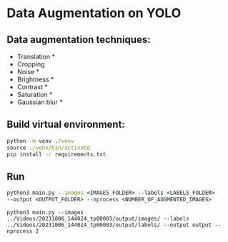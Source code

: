 # Data Augmentation on YOLO

## Data augmentation techniques:
- Translation *
- Cropping 
- Noise *
- Brightness *
- Contrast *
- Saturation *
- Gaussian blur *

## Build virtual environment:
```bat
python -m venv ./venv
source ./venv/bin/activate
pip install -r requirements.txt
```
## Run 
```bat
python3 main.py --images <IMAGES_FOLDER> --labels <LABELS_FOLDER> 
--output <OUTPUT_FOLDER> --nprocess <NUMBER_OF_AUGMENTED_IMAGES>
```

```
python3 main.py --images ../Videos/20231006_144024_tp00003/output/images/ --labels ../Videos/20231006_144024_tp00003/output/labels/ --output output --nprocess 2
```
